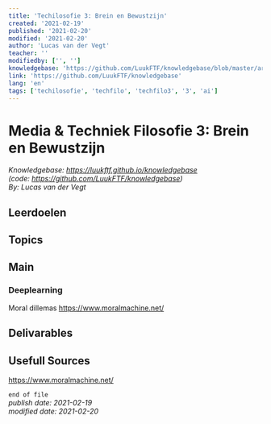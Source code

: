 ```yaml
---
title: 'Techilosofie 3: Brein en Bewustzijn'
created: '2021-02-19'
published: '2021-02-20'
modified: '2021-02-20'
author: 'Lucas van der Vegt'
teacher: ''
modifiedby: ['', '']
knowledgebase: 'https://github.com/LuukFTF/knowledgebase/blob/master/articles/cmgt/mediaphilosophy/cmgt-techfil03-summary.md'
link: 'https://github.com/LuukFTF/knowledgebase'
lang: 'en'
tags: ['techilosofie', 'techfilo', 'techfilo3', '3', 'ai']
---
```


# Media & Techniek Filosofie 3: Brein en Bewustzijn

*Knowledgebase: https://luukftf.github.io/knowledgebase*  
*(code: https://github.com/LuukFTF/knowledgebase)*  
*By: Lucas van der Vegt*
<!-- Editted by: NAME, NAME, NAME -->



## Leerdoelen

## Topics

## Main
### Deeplearning 
Moral dillemas
https://www.moralmachine.net/


## Delivarables

## Usefull Sources
https://www.moralmachine.net/



`end of file`  
*publish date: 2021-02-19*  
*modified date: 2021-02-20*  
  
<!-- LINKS -->
[google]: https://www.google.com  



